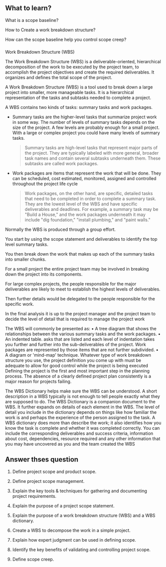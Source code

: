 ## What to learn?

What is a scope baseline?

How to Create a work breakdown structure?

How can the scope baseline help you control scope creep?



### 

Work Breakdown Structure (WBS) 

The Work Breakdown Structure (WBS) is a deliverable-oriented, hierarchical decomposition of the work to be executed by the project team, to accomplish the project objectives and create the required deliverables. It organizes and defines the total scope of the project.



A Work Breakdown Structure (WBS) is a tool used to break down a large project into smaller, more manageable tasks. It is a hierarchical representation of the tasks and subtasks needed to complete a project. 



A WBS contains two kinds of tasks: summary tasks and work packages.

- Summary tasks are the higher-level tasks that summarize project work in some way. The number of levels of summary tasks depends on the size of the project. A few levels are probably enough for a small project. With a large or complex project you could have many levels of summary tasks.

  > Summary tasks are high-level tasks that represent major parts of the project. They are typically labeled with more general, broader task names and contain several subtasks underneath them. These subtasks are called work packages.

- Work packages are items that represent the work that will be done. They can be scheduled, cost estimated, monitored, assigned and controlled throughout the project life cycle

  > Work packages, on the other hand, are specific, detailed tasks that need to be completed in order to complete a summary task. They are the lowest level of the WBS and have specific deliverables and deadlines. For example, a summary task may be "Build a House," and the work packages underneath it may include "dig foundation," "install plumbing," and "paint walls."

Normally the WBS is produced through a group effort. 

You start by using the scope statement and deliverables to identify the top level summary tasks. 

You then break down the work that makes up each of the summary tasks into smaller chunks. 

For a small project the entire project team may be involved in breaking down the project into its components. 

For large complex projects, the people responsible for the major deliverables are likely to meet to establish the highest levels of deliverables.

Then further details would be delegated to the people responsible for the specific work.

 In the final analysis it is up to the project manager and the project team to decide the level of detail that is required to manage the project work



The WBS will commonly be presented as: • A tree diagram that shows the relationships between the various summary tasks and the work packages. • An indented table. asks that are listed and each level of indentation takes you further and further into the sub-deliverables of the project. Work packages are represented by those items that are not further subdivided. • A diagram or 'mind-map' technique. Whatever type of work breakdown structure you use, the project definition you come up with must be adequate to allow for good control while the project is being executed Defining the project is the first and most important step in the planning process. The absence of a clearly defined project plan consistently is a major reason for projects failing. 



The WBS Dictionary helps make sure the WBS can be understood. A short description in a WBS typically is not enough to tell people exactly what they are supposed to do. The WBS Dictionary is a companion document to the WBS. It further expands on details of each element in the WBS. The level of detail you include in the dictionary depends on things like how familiar the work is and perhaps the experience of the person assigned to the task. A WBS dictionary does more than describe the work; it also identifies how you know the task is complete and whether it was completed correctly. You can include the corresponding deliverables and success criteria, information about cost, dependencies, resource required and any other information that you may have uncovered as you and the team created the WBS





## Answer thses question

1. Define project scope and product scope. 
2. Define project scope management. 
3. Explain the key tools & techniques for gathering and documenting project requirements. 
4. Explain the purpose of a project scope statement. 
5. Explain the purpose of a work breakdown structure (WBS) and a WBS dictionary. 
6. Create a WBS to decompose the work in a simple project. 
7. Explain how expert judgment can be used in defining scope. 

8. Identify the key benefits of validating and controlling project scope. 

9. Define scope creep.

